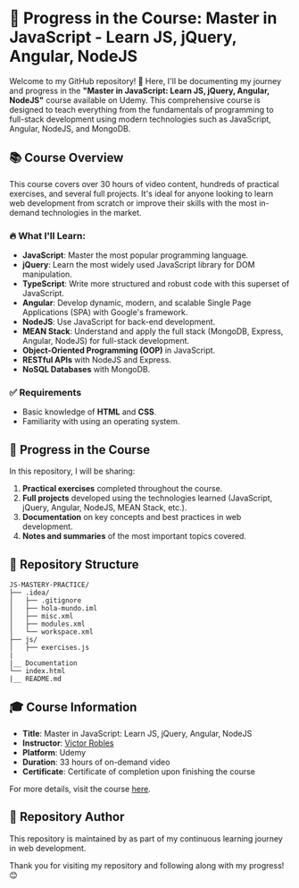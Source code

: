 # 🚀 Progress in the Course: Master in JavaScript - Learn JS, jQuery, Angular, NodeJS

Welcome to my GitHub repository! 🎉 
Here, I'll be documenting my journey and progress in the **"Master in JavaScript: Learn JS, jQuery, Angular, NodeJS"** course available on Udemy. 
This comprehensive course is designed to teach everything from the fundamentals of programming to full-stack development using modern technologies such as JavaScript, Angular, NodeJS, and MongoDB.

## 📚 Course Overview

This course covers over 30 hours of video content, hundreds of practical exercises, and several full projects. It's ideal for anyone looking to learn web development from scratch or improve their skills with the most in-demand technologies in the market.

### 🔥 What I'll Learn:

- **JavaScript**: Master the most popular programming language.
- **jQuery**: Learn the most widely used JavaScript library for DOM manipulation.
- **TypeScript**: Write more structured and robust code with this superset of JavaScript.
- **Angular**: Develop dynamic, modern, and scalable Single Page Applications (SPA) with Google's framework.
- **NodeJS**: Use JavaScript for back-end development.
- **MEAN Stack**: Understand and apply the full stack (MongoDB, Express, Angular, NodeJS) for full-stack development.
- **Object-Oriented Programming (OOP)** in JavaScript.
- **RESTful APIs** with NodeJS and Express.
- **NoSQL Databases** with MongoDB.
  
### ✅ Requirements

- Basic knowledge of **HTML** and **CSS**.
- Familiarity with using an operating system.

## 📝 Progress in the Course

In this repository, I will be sharing:

1. **Practical exercises** completed throughout the course.
2. **Full projects** developed using the technologies learned (JavaScript, jQuery, Angular, NodeJS, MEAN Stack, etc.).
3. **Documentation** on key concepts and best practices in web development.
4. **Notes and summaries** of the most important topics covered.

## 📁 Repository Structure

  
    JS-MASTERY-PRACTICE/
    ├── .idea/
    │   ├── .gitignore
    │   ├── hola-mundo.iml
    │   ├── misc.xml
    │   ├── modules.xml
    │   └── workspace.xml
    ├── js/
    │   ├── exercises.js
    |
    |__ Documentation 
    └── index.html
    |__ README.md
  
## 🎓 Course Information

- **Title**: Master in JavaScript: Learn JS, jQuery, Angular, NodeJS
- **Instructor**: [Victor Robles](https://www.udemy.com/user/victor-robles-2/)
- **Platform**: Udemy
- **Duration**: 33 hours of on-demand video
- **Certificate**: Certificate of completion upon finishing the course

For more details, visit the course [here](https://www.udemy.com/course/master-en-javascript-aprender-js-jquery-angular-nodejs-y-mas/?couponCode=ST14MT101024).

## 👤 Repository Author

This repository is maintained by as part of my continuous learning journey in web development.

Thank you for visiting my repository and following along with my progress! 😊
